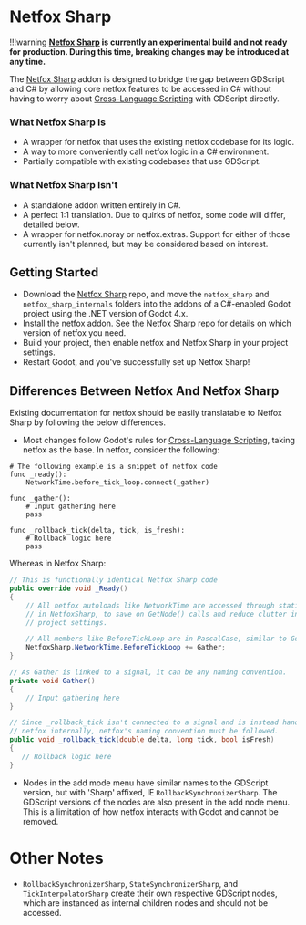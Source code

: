 # Netfox Sharp

!!!warning
    **[Netfox Sharp] is currently an experimental build and not ready for
    production. During this time, breaking changes may be introduced at any
    time.**

The [Netfox Sharp] addon is designed to bridge the gap between GDScript and C#
by allowing core netfox features to be accessed in C# without having to worry
about [Cross-Language Scripting] with GDScript directly.

### What Netfox Sharp Is

- A wrapper for netfox that uses the existing netfox codebase for its logic.
- A way to more conveniently call netfox logic in a C# environment.
- Partially compatible with existing codebases that use GDScript.

### What Netfox Sharp Isn't

- A standalone addon written entirely in C#.
- A perfect 1:1 translation. Due to quirks of netfox, some code will differ,
  detailed below.
- A wrapper for netfox.noray or netfox.extras. Support for either of those
  currently isn't planned, but may be considered based on interest.

## Getting Started

- Download the [Netfox Sharp] repo, and move the `netfox_sharp` and
  `netfox_sharp_internals` folders into the addons of a C#-enabled Godot
  project using the .NET version of Godot 4.x.
- Install the netfox addon. See the Netfox Sharp repo for details on which
  version of netfox you need.
- Build your project, then enable netfox and Netfox Sharp in your project
  settings.
- Restart Godot, and you've successfully set up Netfox Sharp!

## Differences Between Netfox And Netfox Sharp

Existing documentation for netfox should be easily translatable to Netfox Sharp
by following the below differences.

- Most changes follow Godot's rules for [Cross-Language Scripting], taking
  netfox as the base. In netfox, consider the following:

```gdscript
# The following example is a snippet of netfox code
func _ready():
    NetworkTime.before_tick_loop.connect(_gather)

func _gather():
    # Input gathering here
    pass

func _rollback_tick(delta, tick, is_fresh):
    # Rollback logic here
    pass
```

Whereas in Netfox Sharp:

```cs
// This is functionally identical Netfox Sharp code
public override void _Ready()
{
    // All netfox autoloads like NetworkTime are accessed through static members
    // in NetfoxSharp, to save on GetNode() calls and reduce clutter in the
    // project settings.

    // All members like BeforeTickLoop are in PascalCase, similar to Godot's C#
    NetfoxSharp.NetworkTime.BeforeTickLoop += Gather;
}

// As Gather is linked to a signal, it can be any naming convention.
private void Gather()
{
    // Input gathering here
}

// Since _rollback_tick isn't connected to a signal and is instead handled by
// netfox internally, netfox's naming convention must be followed.
public void _rollback_tick(double delta, long tick, bool isFresh)
{
   // Rollback logic here
}
```

- Nodes in the add mode menu have similar names to the GDScript version, but
  with 'Sharp' affixed, IE `RollbackSynchronizerSharp`. The GDScript versions
  of the nodes are also present in the add node menu. This is a limitation of
  how netfox interacts with Godot and cannot be removed.

# Other Notes
- `RollbackSynchronizerSharp`, `StateSynchronizerSharp`, and
  `TickInterpolatorSharp` create their own respective GDScript nodes, which are
  instanced as internal children nodes and should not be accessed.

[Cross-Language Scripting]: https://docs.godotengine.org/en/stable/tutorials/scripting/cross_language_scripting.html
[Netfox Sharp]: https://github.com/CyFurStudios/NetfoxSharp/
